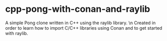 # cpp-pong-with-conan-and-raylib
A simple Pong clone written in C++ using the raylib library. \n
Created in order to learn how to import C/C++ libraries using Conan and to get started with raylib.
